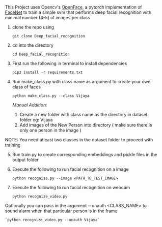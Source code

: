 
This Project uses Opencv's [OpenFace](https://cmusatyalab.github.io/openface/), a pytorch implementation of [FaceNet](https://www.cv-foundation.org/openaccess/content_cvpr_2015/app/1A_089.pdf) to train a simple svm that performs deep facial recognition with minimal number (4-5) of images per class

1) clone the repo using

    `git clone Deep_facial_recognition`

2) cd into the directory

    `cd Deep_facial_recognition`

3) First run the following in terminal to install dependencies

    `pip3 install -r requirements.txt`

4) Run make_class.py with class name as argument to create your own class of faces

    `python make_class.py --class Vijaya`
    
     _Manual Addition:_   
 
    1) Create a new folder with class name as the directory in dataset folder eg: Vijaya
    2) Add images of the New Person into directory ( make sure there is only one person in the image )

NOTE: You need atleast two classes in the dataset folder to proceed with training

5) Run train.py to create corresponding embeddings and pickle files in the output folder

7) Execute the following to run facial recognition on a image

    `python recognize.py --image <PATH_TO_TEST_IMAGE>`

8) Execute the following to run facial recognition on webcam

    `python recognize_video.py`

Optionally you can pass in the argument --unauth <CLASS_NAME> to sound alarm when that particular person is in the frame

    `python recognize_video.py --unauth Vijaya`
